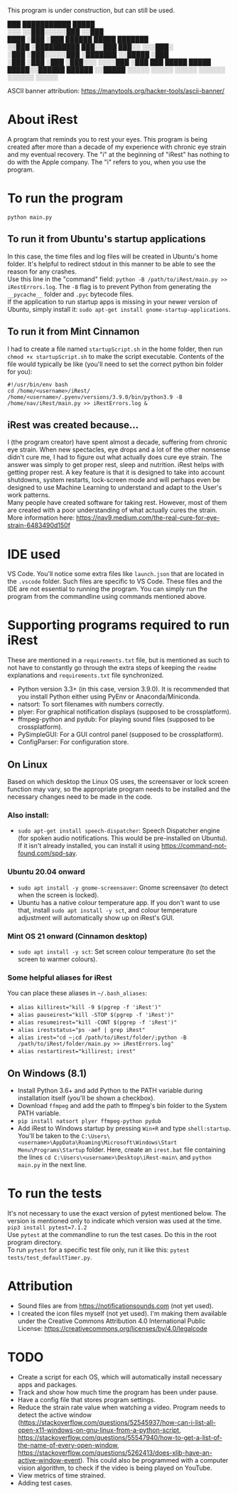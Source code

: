 This program is under construction, but can still be used.  
  
  ███  ███████████                     █████   
 ░░░  ░░███░░░░░███                   ░░███    
 ████  ░███    ░███   ██████   █████  ███████  
░░███  ░██████████   ███░░███ ███░░  ░░░███░   
 ░███  ░███░░░░░███ ░███████ ░░█████   ░███    
 ░███  ░███    ░███ ░███░░░   ░░░░███  ░███ ███
 █████ █████   █████░░██████  ██████   ░░█████ 
░░░░░ ░░░░░   ░░░░░  ░░░░░░  ░░░░░░     ░░░░░  

ASCII banner attribution: https://manytools.org/hacker-tools/ascii-banner/  

# About iRest  
A program that reminds you to rest your eyes. This program is being created after more than a decade of my experience with chronic eye strain and my eventual recovery. The "i" at the beginning of "iRest" has nothing to do with the Apple company. The "i" refers to you, when you use the program.
  
# To run the program  
`python main.py`  
  
## To run it from Ubuntu's startup applications  
In this case, the time files and log files will be created in Ubuntu's home folder. It's helpful to redirect stdout in this manner to be able to see the reason for any crashes.    
Use this line in the "command" field: `python -B /path/to/iRest/main.py >> iRestErrors.log`. The `-B` flag is to prevent Python from generating the `__pycache__` folder and `.pyc` bytecode files.  
If the application to run startup apps is missing in your newer version of Ubuntu, simply install it: `sudo apt-get install gnome-startup-applications`.  
  
## To run it from Mint Cinnamon     
I had to create a file named `startupScript.sh` in the home folder, then run `chmod +x startupScript.sh` to make the script executable. Contents of the file would typically be like (you'll need to set the correct python bin folder for you):  
```
#!/usr/bin/env bash
cd /home/<username>/iRest/
/home/<username>/.pyenv/versions/3.9.0/bin/python3.9 -B /home/nav/iRest/main.py >> iRestErrors.log &
```
  
## iRest was created because...
I (the program creator) have spent almost a decade, suffering from chronic eye strain. When new spectacles, eye drops and a lot of the other nonsense didn't cure me, I had to figure out what actually does cure eye strain. The answer was simply to get proper rest, sleep and nutrition. iRest helps with getting proper rest. A key feature is that it is designed to take into account shutdowns, system restarts, lock-screen mode and will perhaps even be designed to use Machine Learning to understand and adapt to the User's work patterns.   
Many people have created software for taking rest. However, most of them are created with a poor understanding of what actually cures the strain.  
More information here: https://nav9.medium.com/the-real-cure-for-eye-strain-6483490d150f  
  

# IDE used  
VS Code. You'll notice some extra files like `launch.json` that are located in the `.vscode` folder. Such files are specific to VS Code. These files and the IDE are not essential to running the program. You can simply run the program from the commandline using commands mentioned above.
  

# Supporting programs required to run iRest  
These are mentioned in a `requirements.txt` file, but is mentioned as such to not have to constantly go through the extra steps of keeping the `readme` explanations and `requirements.txt` file synchronized.  
* Python version 3.3+ (in this case, version 3.9.0). It is recommended that you install Python either using PyEnv or Anaconda/Miniconda.     
* natsort: To sort filenames with numbers correctly.  
* plyer: For graphical notification displays (supposed to be crossplatform).  
* ffmpeg-python and pydub: For playing sound files (supposed to be crossplatform).  
* PySimpleGUI: For a GUI control panel (supposed to be crossplatform).   
* ConfigParser: For configuration store.  
    
## On Linux 
Based on which desktop the Linux OS uses, the screensaver or lock screen function may vary, so the appropriate program needs to be installed and the necessary changes need to be made in the code.
  
### Also install:  
* `sudo apt-get install speech-dispatcher`: Speech Dispatcher engine (for spoken audio notifications. This would be pre-installed on Ubuntu). If it isn't already installed, you can install it using https://command-not-found.com/spd-say. 

### Ubuntu 20.04 onward  
* `sudo apt install -y gnome-screensaver`: Gnome screensaver (to detect when the screen is locked).  
* Ubuntu has a native colour temperature app. If you don't want to use that, install `sudo apt install -y sct`, and colour temperature adjustment will automatically show up on iRest's GUI.

### Mint OS 21 onward (Cinnamon desktop)  
* `sudo apt install -y sct`: Set screen colour temperature (to set the screen to warmer colours).  

### Some helpful aliases for iRest
You can place these aliases in `~/.bash_aliases`:
* `alias killirest="kill -9 $(pgrep -f 'iRest')"`
* `alias pauseirest="kill -STOP $(pgrep -f 'iRest')"`
* `alias resumeirest="kill -CONT $(pgrep -f 'iRest')"`
* `alias ireststatus="ps -aef | grep iRest"`
* `alias irest="cd ~;cd /path/to/iRest/folder/;python -B /path/to/iRest/folder/main.py >> iRestErrors.log"`
* `alias restartirest="killirest; irest"`
  
## On Windows (8.1)   
* Install Python 3.6+ and add Python to the PATH variable during installation itself (you'll be shown a checkbox).  
* Download `ffmpeg` and add the path to ffmpeg's bin folder to the System PATH variable.  
* `pip install natsort plyer ffmpeg-python pydub`  
* Add iRest to Windows startup by pressing `Win+R` and type `shell:startup`. You'll be taken to the `C:\Users\<username>\AppData\Roaming\Microsoft\Windows\Start Menu\Programs\Startup` folder. Here, create an `irest.bat` file containing the lines `cd C:\Users\<username>\Desktop\iRest-main\` and `python main.py` in the next line.  
  
# To run the tests  
It's not necessary to use the exact version of pytest mentioned below. The version is mentioned only to indicate which version was used at the time.  
`pip3 install pytest=7.1.2`    
Use `pytest` at the commandline to run the test cases. Do this in the root program directory.  
To run `pytest` for a specific test file only, run it like this: `pytest tests/test_defaultTimer.py`.

  
# Attribution  
* Sound files are from https://notificationsounds.com (not yet used).  
* I created the icon files myself (not yet used). I'm making them available under the Creative Commons Attribution 4.0 International Public License: https://creativecommons.org/licenses/by/4.0/legalcode  
  
# TODO
* Create a script for each OS, which will automatically install necessary apps and packages.  
* Track and show how much time the program has been under pause.
* Have a config file that stores program settings.
* Reduce the strain rate value when watching a video. Program needs to detect the active window (https://stackoverflow.com/questions/52545937/how-can-i-list-all-open-x11-windows-on-gnu-linux-from-a-python-script, https://stackoverflow.com/questions/55547940/how-to-get-a-list-of-the-name-of-every-open-window, https://stackoverflow.com/questions/5262413/does-xlib-have-an-active-window-event). This could also be programmed with a computer vision algorithm, to check if the video is being played on YouTube.
* View metrics of time strained.
* Adding test cases.
